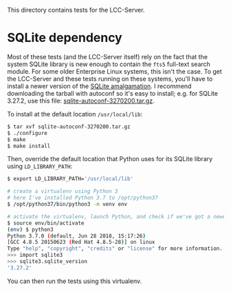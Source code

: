 This directory contains tests for the LCC-Server.

# SQLite dependency

Most of these tests (and the LCC-Server itself) rely on the fact that the system
SQLite library is new enough to contain the `fts5` full-text search module. For
some older Enterprise Linux systems, this isn't the case. To get the LCC-Server
and these tests running on these systems, you'll have to install a newer version
of the [SQLite amalgamation](https://sqlite.org/download.html). I recommend
downloading the tarball with autoconf so it's easy to install; e.g. for SQLite
3.27.2, use this file:
[sqlite-autoconf-3270200.tar.gz](https://sqlite.org/2019/sqlite-autoconf-3270200.tar.gz).

To install at the default location `/usr/local/lib`:

```bash
$ tar xvf sqlite-autoconf-3270200.tar.gz
$ ./configure
$ make
$ make install
```

Then, override the default location that Python uses for its SQLite library
using `LD_LIBRARY_PATH`:

```bash
$ export LD_LIBRARY_PATH='/usr/local/lib'

# create a virtualenv using Python 3
# here I've installed Python 3.7 to /opt/python37
$ /opt/python37/bin/python3 -m venv env

# activate the virtualenv, launch Python, and check if we've got a newer SQLite
$ source env/bin/activate
(env) $ python3
Python 3.7.0 (default, Jun 28 2018, 15:17:26)
[GCC 4.8.5 20150623 (Red Hat 4.8.5-28)] on linux
Type "help", "copyright", "credits" or "license" for more information.
>>> import sqlite3
>>> sqlite3.sqlite_version
'3.27.2'
```

You can then run the tests using this virtualenv.
